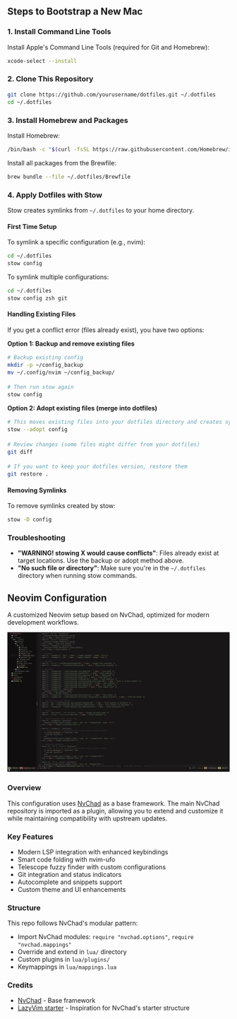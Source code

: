 ## Steps to Bootstrap a New Mac

### 1. Install Command Line Tools

Install Apple's Command Line Tools (required for Git and Homebrew):

```zsh
xcode-select --install
```

### 2. Clone This Repository

```zsh
git clone https://github.com/yourusername/dotfiles.git ~/.dotfiles
cd ~/.dotfiles
```

### 3. Install Homebrew and Packages

Install Homebrew:

```zsh
/bin/bash -c "$(curl -fsSL https://raw.githubusercontent.com/Homebrew/install/HEAD/install.sh)"
```

Install all packages from the Brewfile:

```zsh
brew bundle --file ~/.dotfiles/Brewfile
```

### 4. Apply Dotfiles with Stow

Stow creates symlinks from `~/.dotfiles` to your home directory.

#### First Time Setup

To symlink a specific configuration (e.g., nvim):

```zsh
cd ~/.dotfiles
stow config
```

To symlink multiple configurations:

```zsh
cd ~/.dotfiles
stow config zsh git
```

#### Handling Existing Files

If you get a conflict error (files already exist), you have two options:

**Option 1: Backup and remove existing files**

```zsh
# Backup existing config
mkdir -p ~/config_backup
mv ~/.config/nvim ~/config_backup/

# Then run stow again
stow config
```

**Option 2: Adopt existing files (merge into dotfiles)**

```zsh
# This moves existing files into your dotfiles directory and creates symlinks
stow --adopt config

# Review changes (some files might differ from your dotfiles)
git diff

# If you want to keep your dotfiles version, restore them
git restore .
```

#### Removing Symlinks

To remove symlinks created by stow:

```zsh
stow -D config
```

### Troubleshooting

- **"WARNING! stowing X would cause conflicts"**: Files already exist at target locations. Use the backup or adopt method above.
- **"No such file or directory"**: Make sure you're in the `~/.dotfiles` directory when running stow commands.

## Neovim Configuration

A customized Neovim setup based on NvChad, optimized for modern development workflows.

![Neovim Preview](./config/.config/nvim/preview/Screenshot%202025-10-17%20at%2008.42.35.png)

### Overview

This configuration uses [NvChad](https://github.com/NvChad/NvChad) as a base framework. The main NvChad repository is imported as a plugin, allowing you to extend and customize it while maintaining compatibility with upstream updates.

### Key Features

- Modern LSP integration with enhanced keybindings
- Smart code folding with nvim-ufo
- Telescope fuzzy finder with custom configurations
- Git integration and status indicators
- Autocomplete and snippets support
- Custom theme and UI enhancements

### Structure

This repo follows NvChad's modular pattern:
- Import NvChad modules: `require "nvchad.options"`, `require "nvchad.mappings"`
- Override and extend in `lua/` directory
- Custom plugins in `lua/plugins/`
- Keymappings in `lua/mappings.lua`

### Credits

- [NvChad](https://github.com/NvChad/NvChad) - Base framework
- [LazyVim starter](https://github.com/LazyVim/starter) - Inspiration for NvChad's starter structure
